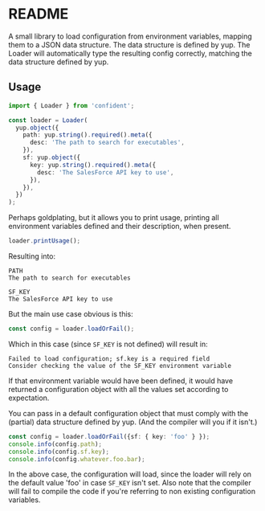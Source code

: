 # README

A small library to load configuration from environment variables, mapping them to a JSON data structure. The data structure is defined by yup. The Loader will automatically type the resulting config correctly, matching the data structure defined by yup.

## Usage

```typescript
import { Loader } from 'confident';

const loader = Loader(
  yup.object({
    path: yup.string().required().meta({
      desc: 'The path to search for executables',
    }),
    sf: yup.object({
      key: yup.string().required().meta({
        desc: 'The SalesForce API key to use',
      }),
    }),
  })
);
```

Perhaps goldplating, but it allows you to print usage, printing all environment variables defined and their description, when present.

```typescript
loader.printUsage();
```

Resulting into:

```shell
PATH
The path to search for executables

SF_KEY
The SalesForce API key to use
```

But the main use case obvious is this:

```typescript
const config = loader.loadOrFail();
```

Which in this case (since `SF_KEY` is not defined) will result in:

```shell
Failed to load configuration; sf.key is a required field
Consider checking the value of the SF_KEY environment variable
```

If that environment variable would have been defined, it would have returned a configuration object with all the values set according to expectation.

You can pass in a default configuration object that must comply with the (partial) data structure defined by yup. (And the compiler will you if it isn't.)

```typescript
const config = loader.loadOrFail({sf: { key: 'foo' } });
console.info(config.path);
console.info(config.sf.key);
console.info(config.whatever.foo.bar);
```

In the above case, the configuration will load, since the loader will rely on the default value 'foo' in case `SF_KEY` isn't set. Also note that the compiler will fail to compile the code if you're referring to non existing configuration variables.
